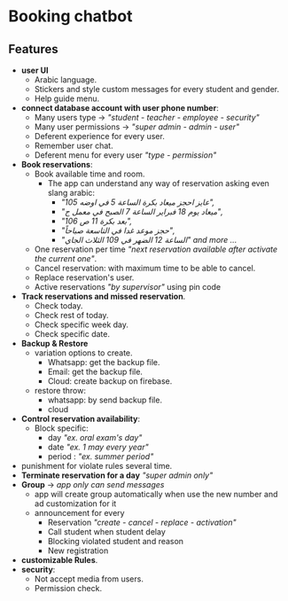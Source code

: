 # Booking chatbot

## Features

- **user UI**
  - Arabic language.
  - Stickers and style custom messages for every student and gender.
  - Help guide menu.
- **connect database account with user phone number**:
  - Many users type -> *"student - teacher - employee - security"*
  - Many user permissions -> *"super admin - admin - user"*
  - Deferent experience for every user.
  - Remember user chat.
  - Deferent menu for every user *"type - permission"*
- **Book reservations**:
  - Book available time and room.
    - The app can understand any way of reservation asking even slang arabic:
      - *"عايز احجز ميعاد بكرة الساعة 5 في اوضه 105",*
      - *"ميعاد يوم 18 فبراير الساعة 7 الصبح في معمل ج",*
      - *"بعد بكرة 11 ص 106",*
      - *"حجز موعد غدا في التاسعة صباحاً",*
      - *"الساعة 12 الضهر في 109 الثلاث الجاي"*
        *and more ...*
  - One reservation per time *"next reservation available after activate the current one"*.
  - Cancel reservation: with maximum time to be able to cancel.
  - Replace reservation's user.
  - Active reservations *"by supervisor"* using pin code
- **Track reservations and missed reservation**.
  - Check today.
  - Check rest of today.
  - Check specific week day.
  - Check specific date.
- **Backup & Restore**
  - variation options to create.
    - Whatsapp: get the backup file.
    - Email: get the backup file.
    - Cloud: create backup on firebase.
  - restore throw:
    - whatsapp: by send backup file.
    - cloud
- **Control reservation availability**:
  - Block specific:
    - day *"ex. oral exam's day"*
    - date *"ex. 1 may every year"*
    - period : *"ex. summer period"*
- punishment for violate rules several time.
- **Terminate reservation for a day** *"super admin only"*
- **Group** -> *app only can send messages*
  - app will create group automatically when use the new number and ad customization for it
  - announcement for every
    - Reservation *"create - cancel - replace - activation"*
    - Call student when student delay
    - Blocking violated student and reason
    - New registration
- **customizable Rules**.
- **security**:
  - Not accept media from users.
  - Permission check.
